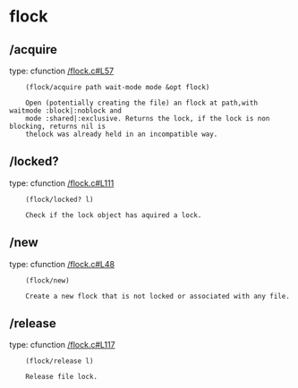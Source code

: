 # flock

## <function mod>/acquire
type: cfunction
[/flock.c#L57](/flock.c#L57)
```
    (flock/acquire path wait-mode mode &opt flock)
    
    Open (potentially creating the file) an flock at path,with waitmode :block|:noblock and
    mode :shared|:exclusive. Returns the lock, if the lock is non blocking, returns nil is
    thelock was already held in an incompatible way.
```

## <function mod>/locked?
type: cfunction
[/flock.c#L111](/flock.c#L111)
```
    (flock/locked? l)
    
    Check if the lock object has aquired a lock.
```

## <function mod>/new
type: cfunction
[/flock.c#L48](/flock.c#L48)
```
    (flock/new)
    
    Create a new flock that is not locked or associated with any file.
```

## <function mod>/release
type: cfunction
[/flock.c#L117](/flock.c#L117)
```
    (flock/release l)
    
    Release file lock.
```

